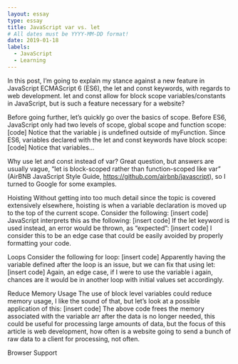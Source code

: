 ```yaml
---
layout: essay
type: essay
title: JavaScript var vs. let
# All dates must be YYYY-MM-DD format!
date: 2019-01-18
labels:
  - JavaScript
  - Learning
---
```


In this post, I’m going to explain my stance against a new feature in JavaScript ECMAScript 6 (ES6), the let and const keywords, with regards to web development.  let and const allow for block scope variables/constants in JavaScript, but is such a feature necessary for a website?

Before going further, let’s quickly go over the basics of scope.  Before ES6, JavaScript only had two levels of scope, global scope and function scope:
[code]
Notice that the variable j is undefined outside of myFunction.  Since ES6, variables declared with the let and const keywords have block scope:
[code]
Notice that variables...

Why use let and const instead of var?  Great question, but answers are usually vague, “let is block-scoped rather than function-scoped like var” (AirBNB JavaScript Style Guide, https://github.com/airbnb/javascript), so I turned to Google for some examples.

Hoisting
Without getting into too much detail since the topic is covered extensively elsewhere, hoisting is when a variable declaration is moved up to the top of the current scope.  Consider the following:
[insert code]
JavaScript interprets this as the following:
[insert code]
If the let keyword is used instead, an error would be thrown, as “expected”:
[insert code]
I consider this to be an edge case that could be easily avoided by properly formatting your code.

Loops
Consider the following for loop:
[insert code]
Apparently having the variable defined after the loop is an issue, but we can fix that using let:
[insert code]
Again, an edge case, if I were to use the variable i again, chances are it would be in another loop with initial values set accordingly.

Reduce Memory Usage
The use of block level variables could reduce memory usage, I like the sound of that, but let’s look at a possible application of this:
[insert code]
The above code frees the memory associated with the variable arr after the data is no longer needed, this could be useful for processing large amounts of data, but the focus of this article is web development, how often is a website going to send a bunch of raw data to a client for processing, not often.

Browser Support



